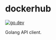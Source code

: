 # dockerhub

[![go.dev](https://pkg.go.dev/badge/github.com/BarnabyShearer/dockerhub/)](https://pkg.go.dev/github.com/BarnabyShearer/dockerhub/v3)

Golang API client.

